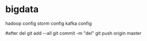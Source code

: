 # bigdata
hadoop config
storm config
kafka config


#after del 
git add --all
git commit -m "del"
git push origin master







